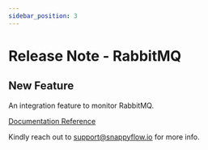 ```yaml
---
sidebar_position: 3 
---
```

# Release Note - RabbitMQ

## New Feature

An integration feature to monitor RabbitMQ.

[Documentation Reference](/docs/selfhosted-lite/Integrations/rabbitmqinstance)

Kindly reach out to [support@snappyflow.io](mailto:support@snappyflow.io) for more info.
